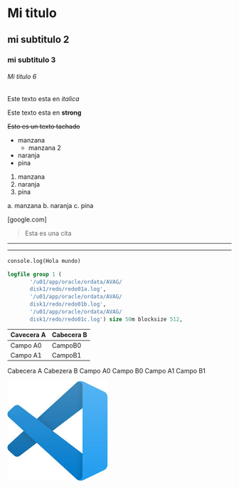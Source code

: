 
<!-- Encabezados -->
# Mi titulo
## mi subtitulo 2
### mi subtitulo 3
###### Mi titulo 6

<!-- tipos de texto -->
Este texto esta en *italica*

Este texto esta en **strong**

~~Esto es un texto tachado~~

<!-- Listas -->

* manzana
    <!-- Sublistas -->
    * manzana 2
* naranja
* pina

1. manzana
2. naranja 
3. pina

a. manzana
b. naranja
c. pina

[google.com]

<!-- Citas -->
>Esta es una cita

<!-- Lineas -->

---
___

<!-- Codigo -->
 `console.log(Hola mundo)`

 ```sql
 logfile group 1 (
        '/u01/app/oracle/ordata/AVAG/
        disk1/redo/redo01a.log',
        '/u01/app/oracle/ordata/AVAG/
        disk1/redo/redo01b.log',
        '/u01/app/oracle/ordata/AVAG/
        disk1/redo/redo01c.log') size 50m blocksize 512,
```
<!-- Tablas -->
| Cavecera A | Cabecera B |
| ---------- | ---------- |
| Campo A0   | CampoB0    |
| Campo A1   | CampoB1    |
Cabecera A   Cabezera B
Campo A0    Campo B0
Campo A1    Campo B1

<!-- Imagenes -->

![visual studio code logo](Visual.png "Visual Logo")